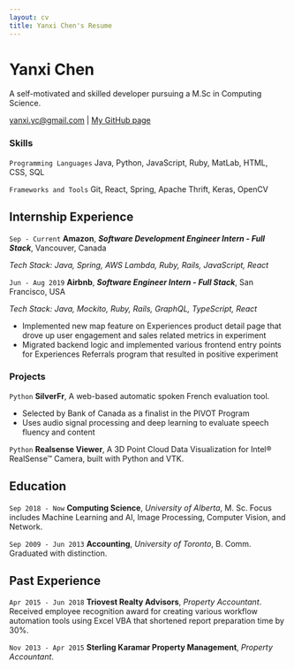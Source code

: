 ```yaml
---
layout: cv
title: Yanxi Chen's Resume
---
```

# Yanxi Chen
A self-motivated and skilled developer pursuing a M.Sc in Computing Science.

<div id="webaddress">
<a href="yanxi.yc@gmail.com">yanxi.yc@gmail.com</a>
| <a href="https://yanxichen.github.io/madebyyanxi/">My GitHub page</a>
</div>

### Skills

`Programming Languages`
Java, Python, JavaScript, Ruby, MatLab, HTML, CSS, SQL

`Frameworks and Tools`
Git, React, Spring, Apache Thrift, Keras, OpenCV

## Internship Experience

`Sep - Current`
__Amazon__, *__Software Development Engineer Intern - Full Stack__*, Vancouver, Canada

*Tech Stack: Java, Spring, AWS Lambda, Ruby, Rails, JavaScript, React*


`Jun - Aug 2019`
__Airbnb__, __*Software Engineer Intern - Full Stack*__, San Francisco, USA

*Tech Stack: Java, Mockito, Ruby, Rails, GraphQL, TypeScript, React*
- Implemented new map feature on Experiences product detail page that drove up user engagement and sales related metrics in experiment
- Migrated backend logic and implemented various frontend entry points for Experiences Referrals program that resulted in positive experiment

### Projects

`Python`
__SilverFr__, A web-based automatic spoken French evaluation tool.
- Selected by Bank of Canada as a finalist in the PIVOT Program
- Uses audio signal processing and deep learning to evaluate speech fluency and content

`Python`
__Realsense Viewer__, A 3D Point Cloud Data Visualization for Intel® RealSense™ Camera, built with Python and VTK.


## Education

`Sep 2018 - Now`
__Computing Science__, *University of Alberta*, M. Sc.
Focus includes Machine Learning and AI, Image Processing, Computer Vision, and Network.

`Sep 2009 - Jun 2013`
__Accounting__, *University of Toronto*, B. Comm.
Graduated with distinction.

## Past Experience

`Apr 2015 - Jun 2018`
__Triovest Realty Advisors__, *Property Accountant*.
Received employee recognition award for creating various workflow automation tools using Excel VBA that shortened report preparation time by 30%.

`Nov 2013 - Apr 2015`
__Sterling Karamar Property Management__, *Property Accountant*.



<!-- ### Footer

Last updated: Oct 2019 -->
